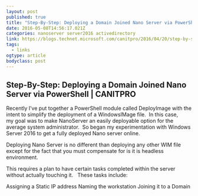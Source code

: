 ```yaml
---
layout: post 
published: true 
title: "Step-By-Step: Deploying a Domain Joined Nano Server via PowerShell | CANITPRO" 
date: 2016-05-08T14:56:17.021Z
categories: nanoserver server2016 activedirectory
link: https://blogs.technet.microsoft.com/canitpro/2016/04/20/step-by-step-deploying-a-domain-joined-nano-server-via-powershell/ 
tags:
  - links
ogtype: article 
bodyclass: post 
---
```


## Step-By-Step: Deploying a Domain Joined Nano Server via PowerShell | CANITPRO

Recently I’ve put together a PowerShell module called DeployImage with the intent to simplify the deployment of a WindowsIMage file.  In this case, my goal was to make NanoServer an easily deployable option for the average system administrator.  So began my experimentation with Windows Server 2016 to get a fully deployed Nano server online.

Deploying Nano Server is no different than deploying any other WIM file except for the fact that you must compensate for is it is headless environment.

This requires a plan to have certain tasks completed within the server without actually touching it.   These tasks include:

Assigning a Static IP address
Naming the workstation
Joining it to a Domain
